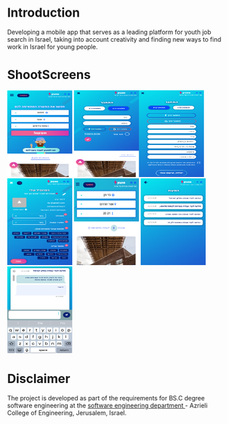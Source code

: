 # Introduction
Developing a mobile app that serves as a leading platform for youth job search in Israel, taking into account creativity and finding new ways to find work in Israel for young people.


# ShootScreens



<img width="150" height="200" src="https://github.com/rashaSheheibar/sahbak/blob/master/Images/image1.png?raw=true" /> <img width="150" height="200" src="https://github.com/rashaSheheibar/sahbak/blob/master/Images/image2.png?raw=true" /><img width="150" height="200" src="https://github.com/rashaSheheibar/sahbak/blob/master/Images/image4.png?raw=true" /> <img width="150" height="200" src="https://github.com/rashaSheheibar/sahbak/blob/master/Images/image5.png?raw=true" /> 
<img width="150" height="200" src="https://github.com/rashaSheheibar/sahbak/blob/master/Images/image6.png?raw=true" /> <img width="150" height="200" src="https://github.com/rashaSheheibar/sahbak/blob/master/Images/image7.png?raw=true" />
<img width="150" height="200" src="https://github.com/rashaSheheibar/sahbak/blob/master/Images/image8.png?raw=true" />




# Disclaimer

The project is developed as part of the requirements for BS.C degree software engineering at the  [software engineering department ](https://www.jce.ac.il/) - Azrieli College of Engineering, Jerusalem, Israel.
